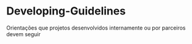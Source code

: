 # Developing-Guidelines
Orientações que projetos desenvolvidos internamente ou por parceiros devem seguir
